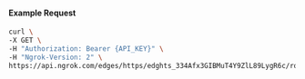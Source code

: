 <!-- Code generated for API Clients. DO NOT EDIT. -->

#### Example Request

```bash
curl \
-X GET \
-H "Authorization: Bearer {API_KEY}" \
-H "Ngrok-Version: 2" \
https://api.ngrok.com/edges/https/edghts_334Afx3GIBMuT4Y9ZlL89LygR6c/routes/edghtsrt_334Ag0MYadZT0EP92jt8AAk06iF/circuit_breaker
```
